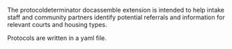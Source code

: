 The protocoldeterminator docassemble extension is intended to help intake staff and community partners identify potential referrals and information for relevant courts and housing types.

Protocols are written in a yaml file.